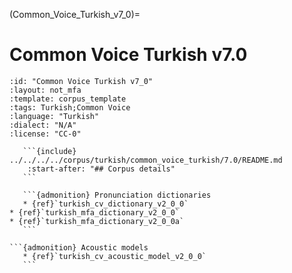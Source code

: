 
(Common_Voice_Turkish_v7_0)=
# Common Voice Turkish v7.0

``````{corpus} Common Voice Turkish v7.0
:id: "Common Voice Turkish v7_0"
:layout: not_mfa
:template: corpus_template
:tags: Turkish;Common Voice
:language: "Turkish"
:dialect: "N/A"
:license: "CC-0"

   ```{include} ../../../../corpus/turkish/common_voice_turkish/7.0/README.md
    :start-after: "## Corpus details"
   ```

   ```{admonition} Pronunciation dictionaries
   * {ref}`turkish_cv_dictionary_v2_0_0`
* {ref}`turkish_mfa_dictionary_v2_0_0`
* {ref}`turkish_mfa_dictionary_v2_0_0a`
   ```

```{admonition} Acoustic models
   * {ref}`turkish_cv_acoustic_model_v2_0_0`
   ```
``````
